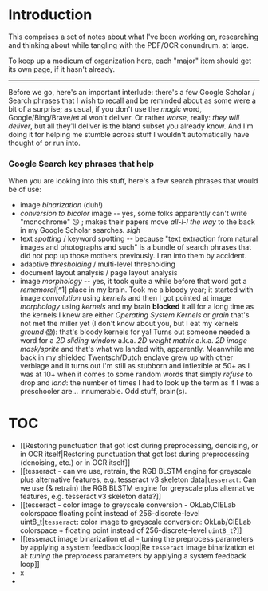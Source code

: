 # Introduction

This comprises a set of notes about what I've been working on, researching and thinking about while tangling with the PDF/OCR conundrum. at large.

To keep up a modicum of organization here, each "major" item should get its own page, if it hasn't already.


----

Before we go, here's an important interlude: there's a few Google Scholar / Search phrases that I wish to recall and be reminded about as some were a bit of a surprise; as usual, if you don't use the *magic* word, Google/Bing/Brave/et al won't deliver. Or rather *worse*, really: *they will deliver*, but all they'll deliver is the bland subset you already know. And I'm doing it for helping me stumble across stuff I wouldn't automatically have thought of or run into.

### Google Search key phrases that help

When you are looking into this stuff, here's a few search phrases that would be of use:

- image *binarization* (duh!)
- *conversion to bicolor* image -- yes, some folks apparently can't write "monochrome" 😘 ; makes their papers move *all-l-l the way* to the back in my Google Scholar searches. *sigh*
- text *spotting* / keyword spotting -- because "text extraction from natural images and photographs and such" is a bundle of search phrases that did not pop up those mothers previously. I ran into them by accident.
- adaptive *thresholding* / multi-level thresholding
- document layout analysis / page layout analysis
- image *morphology* -- yes, it took quite a while before that word got a *rememoral*[^1] place in my brain. Took me a bloody year; it started with image *convolution* using *kernels* and then I got pointed at image *morphology* using *kernels* and my brain **blocked** it all for a long time as the kernels I knew are either *Operating System Kernels* or *grain* that's not met the miller yet (I don't know about you, but I eat my kernels *ground* 😱): that's bloody kernels for ya!
  Turns out someone needed a word for a *2D sliding window* a.k.a. *2D weight matrix* a.k.a. *2D image mask/sprite* and that's what we landed with, apparently. Meanwhile me back in my shielded Twentsch/Dutch enclave grew up with other verbiage and it turns out I'm still as stubborn and inflexible at 50+ as I was at 10+ when it comes to some random words that simply *refuse* to drop and *land*: the number of times I had to look up the term as if I was a preschooler are... innumerable. Odd stuff, brain(s).




# TOC

- [[Restoring punctuation that got lost during preprocessing, denoising, or in OCR itself|Restoring punctuation that got lost during preprocessing (denoising, etc.) or in OCR itself]]
- [[tesseract - can we use, retrain, the RGB BLSTM engine for greyscale plus alternative features, e.g. tesseract v3 skeleton data|`tesseract`: Can we use (& retrain) the RGB BLSTM engine for greyscale plus alternative features, e.g. tesseract v3 skeleton data?]]
- [[tesseract - color image to greyscale conversion - OkLab,CIELab colorspace floating point instead of 256-discrete-level uint8_t|`tesseract`: color image to greyscale conversion: OkLab/CIELab colorspace + floating point instead of 256-discrete-level `uint8_t`?]]
- [[tesseract image binarization et al - tuning the preprocess parameters by applying a system feedback loop|Re `tesseract` image binarization et al: *tuning* the preprocess parameters by applying a system feedback loop]]
- x
- 
